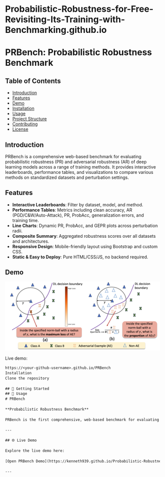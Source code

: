 # Probabilistic-Robustness-for-Free-Revisiting-Its-Training-with-Benchmarking.github.io

# PRBench: Probabilistic Robustness Benchmark

## Table of Contents

- [Introduction](#introduction)
- [Features](#features)
- [Demo](#demo)
- [Installation](#installation)
- [Usage](#usage)
- [Project Structure](#project-structure)
- [Contributing](#contributing)
- [License](#license)

## Introduction

PRBench is a comprehensive web-based benchmark for evaluating probabilistic robustness (PR) and adversarial robustness (AR) of deep learning models across a range of training methods. It provides interactive leaderboards, performance tables, and visualizations to compare various methods on standardized datasets and perturbation settings.

## Features

- **Interactive Leaderboards**: Filter by dataset, model, and method.  
- **Performance Tables**: Metrics including clean accuracy, AR (PGD/C&W/Auto-Attack), PR, ProbAcc, generalization errors, and training time.  
- **Line Charts**: Dynamic PR, ProbAcc, and GEPR plots across perturbation radii.  
- **Composite Summary**: Aggregated robustness scores over all datasets and architectures.  
- **Responsive Design**: Mobile-friendly layout using Bootstrap and custom CSS.  
- **Static & Easy to Deploy**: Pure HTML/CSS/JS, no backend required.

## Demo

![Landing Page](static/src/images/pic1.png)

Live demo:  
```txt
https://<your-github-username>.github.io/PRBench
Installation
Clone the repository

## 🔧 Getting Started
## 🚀 Usage
# PRBench

**Probabilistic Robustness Benchmark**

PRBench is the first comprehensive, web-based benchmark for evaluating probabilistic robustness (PR) and adversarial robustness (AR) of deep learning models under a variety of perturbation types and magnitudes. It provides interactive leaderboards, performance tables, and charts to help you compare training methods across datasets, architectures, and robustness metrics.

---

## 🌐 Live Demo

Explore the live demo here:

[Open PRBench Demo](https://kenneth939.github.io/Probabilistic-Robustness-for-Free-Revisiting-Its-Training-with-Benchmarking.github.io/)

---
